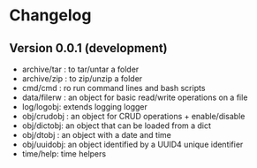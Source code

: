 # Changelog



## Version 0.0.1 (development)
- archive/tar : to tar/untar a folder
- archive/zip : to zip/unzip a folder
- cmd/cmd : ro run command lines and bash scripts
- data/filerw : an object for basic read/write operations on a file
- log/logobj: extends logging logger
- obj/crudobj : an object for CRUD operations + enable/disable
- obj/dictobj: an object that can be loaded from a dict
- obj/dtobj : an object with a date and time
- obj/uuidobj: an object identified by a UUID4 unique identifier
- time/help: time helpers


